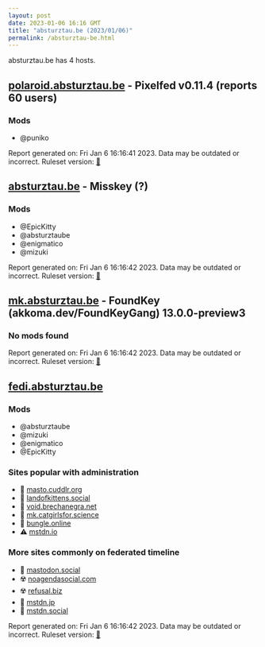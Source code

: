 ```yaml
---
layout: post
date: 2023-01-06 16:16 GMT
title: "absturztau.be (2023/01/06)"
permalink: /absturztau-be.html
---
```


absturztau.be has 4 hosts.

## [polaroid.absturztau.be](https://polaroid.absturztau.be) - Pixelfed v0.11.4 (reports 60 users)

### Mods
 * @puniko

Report generated on: Fri Jan  6 16:16:41 2023. Data may be outdated or incorrect.
Ruleset version: [🏀](/version-basketball)

## [absturztau.be](https://absturztau.be) - Misskey (?)

### Mods
 * @EpicKitty
 * @absturztaube
 * @enigmatico
 * @mizuki

Report generated on: Fri Jan  6 16:16:42 2023. Data may be outdated or incorrect.
Ruleset version: [🏀](/version-basketball)

## [mk.absturztau.be](https://mk.absturztau.be) - FoundKey (akkoma.dev/FoundKeyGang) 13.0.0-preview3

### No mods found

Report generated on: Fri Jan  6 16:16:42 2023. Data may be outdated or incorrect.
Ruleset version: [🏀](/version-basketball)

## [fedi.absturztau.be](https://fedi.absturztau.be)

### Mods
 * @absturztaube
 * @mizuki
 * @enigmatico
 * @EpicKitty

### Sites popular with administration

* 🐘 [masto.cuddlr.org](/masto-cuddlr-org.html)
* 🐘 [landofkittens.social](/landofkittens-social.html)
* 🐘 [void.brechanegra.net](/void-brechanegra-net.html)
* 🐘 [mk.catgirlsfor.science](/mk-catgirlsfor-science.html)
* 🐘 [bungle.online](/bungle-online.html)
* ⚠️ [mstdn.io](/mstdn-io.html)

### More sites commonly on federated timeline

* 🐘 [mastodon.social](/mastodon-social.html)
* ☢️ [noagendasocial.com](/noagendasocial-com.html)
* ☢️ [refusal.biz](/refusal-biz.html)
* 🐘 [mstdn.jp](/mstdn-jp.html)
* 🐘 [mstdn.social](/mstdn-social.html)

Report generated on: Fri Jan  6 16:16:42 2023. Data may be outdated or incorrect.
Ruleset version: [🏀](/version-basketball)
